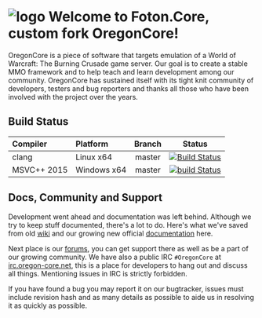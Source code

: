 
![logo](http://www.oregon-core.net/images/logo-github.png) Welcome to Foton.Core, custom fork OregonCore!
=================================================================================

OregonCore is a piece of software that targets emulation of a World of Warcraft: The Burning Crusade game server. Our goal is to create a stable MMO framework and to help teach and learn development among our community. OregonCore has sustained itself with its tight knit community of developers, testers and bug reporters and thanks all those who have been involved with the project over the years. 

Build Status
------------

| Compiler      | Platform    | Branch | Status                  |
|:--------------|:------------|:------:|:-----------------------:|
| clang         | Linux x64   | master | [![Build Status][1]][7] |
| MSVC++ 2015   | Windows x64 | master | [![build Status][2]][8] |


Docs, Community and Support
---------------------------

Development went ahead and documentation was left behind. Although we try to keep stuff documented, there's a lot to do.
Here's what we've saved from old [wiki][3] and our growing new official [documentation][4] here.

Next place is our [forums][5], you can get support there as well as be a part of our growing community.
We have also a public IRC `#OregonCore` at [irc.oregon-core.net][6], this is a place for developers to hang out and discuss all things. Mentioning issues in IRC is strictly forbidden.

If you have found a bug you may report it on our bugtracker, issues must include revision hash and as many details as possible to aide us in resolving it as quickly as possible.

[1]: https://travis-ci.org/superwow/foton.core.svg?branch=master
[2]: https://ci.appveyor.com/api/projects/status/ormhb9b3mf0xbnvs/branch/master
[3]: https://wiki.oregon-core.net/
[4]: https://docs.oregon-core.net/
[5]: https://forums.oregon-core.net/
[6]: irc://irc.oregon-core.net
[7]: https://travis-ci.org/superwow/foton.core
[8]: https://ci.appveyor.com/project/superwow/foton.core/branch/master
